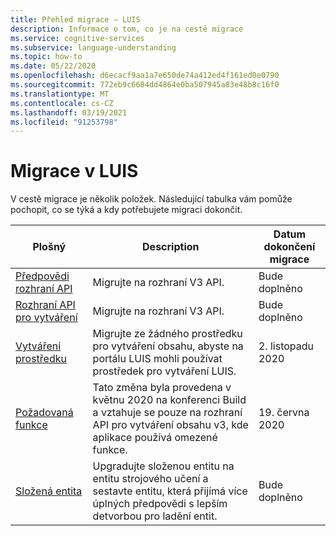 ```yaml
---
title: Přehled migrace – LUIS
description: Informace o tom, co je na cestě migrace
ms.service: cognitive-services
ms.subservice: language-understanding
ms.topic: how-to
ms.date: 05/22/2020
ms.openlocfilehash: d6ecacf9aa1a7e650de74a412ed4f161ed0e0790
ms.sourcegitcommit: 772eb9c6684dd4864e0ba507945a83e48b8c16f0
ms.translationtype: MT
ms.contentlocale: cs-CZ
ms.lasthandoff: 03/19/2021
ms.locfileid: "91253798"
---
```

# <a name="migration-in-luis"></a>Migrace v LUIS

V cestě migrace je několik položek. Následující tabulka vám pomůže pochopit, co se týká a kdy potřebujete migraci dokončit.

|Plošný|Description|Datum dokončení migrace|
|--|--|--|
|[Předpovědi rozhraní API](luis-migration-api-v3.md)|Migrujte na rozhraní V3 API.|Bude doplněno|
|[Rozhraní API pro vytváření](luis-migration-authoring-entities.md)|Migrujte na rozhraní V3 API.|Bude doplněno|
|[Vytváření prostředku](luis-migration-authoring.md)|Migrujte ze žádného prostředku pro vytváření obsahu, abyste na portálu LUIS mohli používat prostředek pro vytváření LUIS.|2. listopadu 2020 |
|[Požadovaná funkce](luis-migration-authoring-entities.md#api-change-constraint-replaced-with-required-feature)|Tato změna byla provedena v květnu 2020 na konferenci Build a vztahuje se pouze na rozhraní API pro vytváření obsahu v3, kde aplikace používá omezené funkce.|19. června 2020|
|[Složená entita](migrate-from-composite-entity.md)|Upgradujte složenou entitu na entitu strojového učení a sestavte entitu, která přijímá více úplných předpovědi s lepším detvorbou pro ladění entit.|Bude doplněno|
